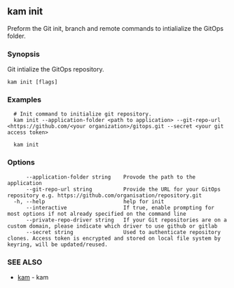 ## kam init

Preform the Git init, branch and remote commands to intialialize the GitOps folder.

### Synopsis

Git intialize the GitOps repository.

```
kam init [flags]
```

### Examples

```
  # Init command to initialize git repository.
  kam init --application-folder <path to application> --git-repo-url <https://github.com/<your organization>/gitops.git --secret <your git access token>
  
  kam init
```

### Options

```
      --application-folder string    Provode the path to the application
      --git-repo-url string          Provide the URL for your GitOps repository e.g. https://github.com/organisation/repository.git
  -h, --help                         help for init
      --interactive                  If true, enable prompting for most options if not already specified on the command line
      --private-repo-driver string   If your Git repositories are on a custom domain, please indicate which driver to use github or gitlab
      --secret string                Used to authenticate repository clones. Access token is encrypted and stored on local file system by keyring, will be updated/reused.
```

### SEE ALSO

* [kam](kam.md)	 - kam

